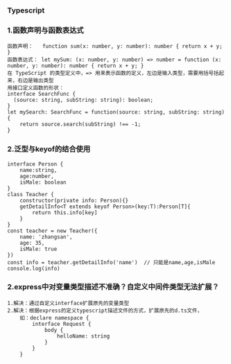 ### Typescript

### 1.函数声明与函数表达式
    函数声明：   function sum(x: number, y: number): number { return x + y; }
    函数表达式： let mySum: (x: number, y: number) => number = function (x: number, y: number): number { return x + y; }
    在 TypeScript 的类型定义中，=> 用来表示函数的定义，左边是输入类型，需要用括号括起来，右边是输出类型
    用接口定义函数的形状：
    interface SearchFunc {
      (source: string, subString: string): boolean;
    }
    let mySearch: SearchFunc = function(source: string, subString: string) {
        return source.search(subString) !== -1;
    }
### 2.泛型与keyof的结合使用
    interface Person {
        name:string,
        age:number,
        isMale: boolean
    }
    class Teacher {
        constructor(private info: Person){}
        getDetailInfo<T extends keyof Person>(key:T):Person[T]{
            return this.info[key]
        }
    }
    const teacher = new Teacher({
        name: 'zhangsan',
        age: 35,
        isMale: true
    })
    const info = teacher.getDetailInfo('name')  // 只能是name,age,isMale
    console.log(info)
### 2.express中对变量类型描述不准确？自定义中间件类型无法扩展？
    1.解决：通过自定义interface扩展原先的变量类型
    2.解决：根据express的定义typescript描述文件的方式，扩展原先的d.ts文件，
        如：declare namespace {
            interface Request {
                body {
                    helloName: string 
                }
            }
        }

